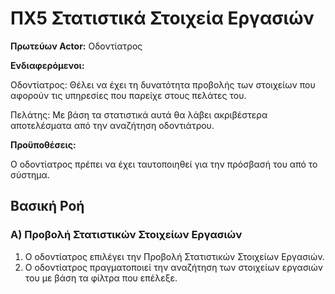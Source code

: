 # ΠΧ5 Στατιστικά Στοιχεία Εργασιών
__Πρωτεύων Actor:__
Οδοντίατρος

__Ενδιαφερόμενοι:__

Οδοντίατρος: Θέλει να έχει τη δυνατότητα προβολής των στοιχείων που αφορούν τις υπηρεσίες που παρείχε στους πελάτες του.

Πελάτης: Με βάση τα στατιστικά αυτά θα λάβει ακριβέστερα αποτελέσματα από την αναζήτηση οδοντιάτρου.

__Προϋποθέσεις:__

Ο οδοντίατρος πρέπει να έχει ταυτοποιηθεί για την πρόσβασή του από το σύστημα.

## Βασική Ροή

### Α) Προβολή Στατιστικών Στοιχείων Εργασιών
1. Ο οδοντίατρος επιλέγει την Προβολή Στατιστικών Στοιχείων Εργασιών.
2. Ο οδοντίατρος πραγματοποιεί την αναζήτηση των στοιχείων εργασιών του με βάση τα φίλτρα που επέλεξε.